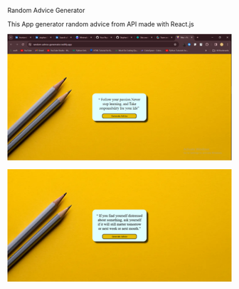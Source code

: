 Random Advice Generator

This App generator random advice from API made with React.js

<div align='center'>
<img src="Screenshot (156).png">
</div>
<br>
<div align='center'>
<img src="screenshot.png">
</div>
